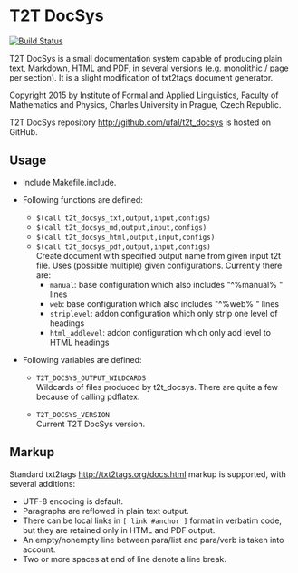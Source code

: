 # T2T DocSys
[![Build Status](https://travis-ci.org/ufal/t2t_docsys.svg?branch=master)](https://travis-ci.org/ufal/t2t_docsys)

T2T DocSys is a small documentation system capable of producing plain text,
Markdown, HTML and PDF, in several versions (e.g. monolithic / page per section).
It is a slight modification of txt2tags document generator.

Copyright 2015 by Institute of Formal and Applied Linguistics, Faculty of
Mathematics and Physics, Charles University in Prague, Czech Republic.

T2T DocSys repository http://github.com/ufal/t2t_docsys is hosted on GitHub.

## Usage

- Include Makefile.include.

- Following functions are defined:
  - `$(call t2t_docsys_txt,output,input,configs)`
  - `$(call t2t_docsys_md,output,input,configs)`
  - `$(call t2t_docsys_html,output,input,configs)`
  - `$(call t2t_docsys_pdf,output,input,configs)`  
  Create document with specified output name from given input t2t file.
  Uses (possible multiple) given configurations. Currently there are:
    - `manual`: base configuration which also includes "^%manual% " lines
    - `web`: base configuration which also includes "^%web% " lines
    - `striplevel`: addon configuration which only strip one level of headings
    - `html_addlevel`: addon configuration which only add level to HTML headings

- Following variables are defined:
  - `T2T_DOCSYS_OUTPUT_WILDCARDS`  
    Wildcards of files produced by t2t_docsys. There are quite a few because
    of calling pdflatex.

  - `T2T_DOCSYS_VERSION`  
    Current T2T DocSys version.

## Markup

Standard txt2tags http://txt2tags.org/docs.html markup is supported, with
several additions:
- UTF-8 encoding is default.
- Paragraphs are reflowed in plain text output.
- There can be local links in `[ link #anchor ]` format in verbatim code, but
  they are retained only in HTML and PDF output.
- An empty/nonempty line between para/list and para/verb is taken into account.
- Two or more spaces at end of line denote a line break.
